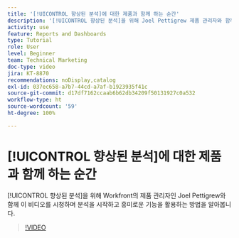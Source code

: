```yaml
---
title: '[!UICONTROL 향상된 분석]에 대한 제품과 함께 하는 순간'
description: '[!UICONTROL 향상된 분석]을 위해 Joel Pettigrew 제품 관리자와 함께 분석을 시작하고 흥미로운 기능을 활용하는 방법에 대해 알아봅니다.'
activity: use
feature: Reports and Dashboards
type: Tutorial
role: User
level: Beginner
team: Technical Marketing
doc-type: video
jira: KT-8870
recommendations: noDisplay,catalog
exl-id: 037ec658-a7b7-44cd-a7af-b1923935f41c
source-git-commit: d17df7162ccaab6b62db34209f50131927c0a532
workflow-type: ht
source-wordcount: '59'
ht-degree: 100%

---
```


# [!UICONTROL 향상된 분석]에 대한 제품과 함께 하는 순간

[!UICONTROL 향상된 분석]을 위해 Workfront의 제품 관리자인 Joel Pettigrew와 함께 이 비디오를 시청하며 분석을 시작하고 흥미로운 기능을 활용하는 방법을 알아봅니다.

>[!VIDEO](https://video.tv.adobe.com/v/335042/?quality=12&learn=on&enablevpops)
